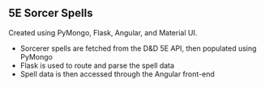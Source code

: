 ## 5E Sorcer Spells

Created using PyMongo, Flask, Angular, and Material UI.
- Sorcerer spells are fetched from the D&D 5E API, then populated using PyMongo
- Flask is used to route and parse the spell data
- Spell data is then accessed through the Angular front-end 
